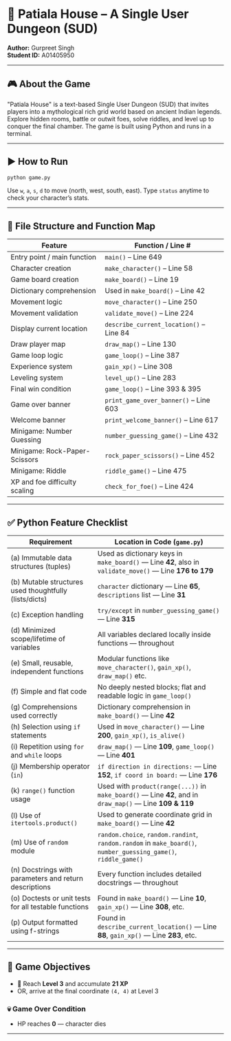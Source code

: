 # 🏰 Patiala House – A Single User Dungeon (SUD)

**Author:** Gurpreet Singh  
**Student ID:** A01405950

---

## 🎮 About the Game

"Patiala House" is a text-based Single User Dungeon (SUD) that invites players into a mythological rich grid world
based on ancient Indian legends.
Explore hidden rooms, battle or outwit foes, solve riddles, and level up to conquer the
final chamber.
The game is built using Python and runs in a terminal.

---

## ▶️ How to Run

```bash
python game.py
```

Use `w`, `a`, `s`, `d` to move (north, west, south, east). Type `status` anytime to check your character’s stats.

---

## 🧪 File Structure and Function Map

| **Feature**                                  | **Function / Line #**                         |
|----------------------------------------------|-----------------------------------------------|
| Entry point / main function                  | `main()` – Line 649                           |
| Character creation                           | `make_character()` – Line 58                  |
| Game board creation                          | `make_board()` – Line 19                      |
| Dictionary comprehension                     | Used in `make_board()` – Line 42              |
| Movement logic                               | `move_character()` – Line 250                 |
| Movement validation                          | `validate_move()` – Line 224                  |
| Display current location                     | `describe_current_location()` – Line 84       |
| Draw player map                              | `draw_map()` – Line 130                       |
| Game loop logic                              | `game_loop()` – Line 387                      |
| Experience system                            | `gain_xp()` – Line 308                        |
| Leveling system                              | `level_up()` – Line 283                       |
| Final win condition                          | `game_loop()` – Line 393 & 395                |
| Game over banner                             | `print_game_over_banner()` – Line 603         |
| Welcome banner                               | `print_welcome_banner()` – Line 617           |
| Minigame: Number Guessing                    | `number_guessing_game()` – Line 432           |
| Minigame: Rock-Paper-Scissors                | `rock_paper_scissors()` – Line 452            |
| Minigame: Riddle                             | `riddle_game()` – Line 475                    |
| XP and foe difficulty scaling                | `check_for_foe()` – Line 424                  |

---

## ✅ Python Feature Checklist

| **Requirement**                                        | **Location in Code (`game.py`)**                                                                                |
|--------------------------------------------------------|-----------------------------------------------------------------------------------------------------------------|
| (a) Immutable data structures (tuples)                 | Used as dictionary keys in `make_board()` — Line **42**, also in `validate_move()` — Line **176 to 179**        |
| (b) Mutable structures used thoughtfully (lists/dicts) | `character` dictionary — Line **65**, `descriptions` list — Line **31**                                         |
| (c) Exception handling                                 | `try/except` in `number_guessing_game()` — Line **315**                                                         |
| (d) Minimized scope/lifetime of variables              | All variables declared locally inside functions — throughout                                                    |
| (e) Small, reusable, independent functions             | Modular functions like `move_character()`, `gain_xp()`, `draw_map()` etc.                                       |
| (f) Simple and flat code                               | No deeply nested blocks; flat and readable logic in `game_loop()`                                               |
| (g) Comprehensions used correctly                      | Dictionary comprehension in `make_board()` — Line **42**                                                        |
| (h) Selection using `if` statements                    | Used in `move_character()` — Line **200**, `gain_xp()`, `is_alive()`                                            |
| (i) Repetition using `for` and `while` loops           | `draw_map()` — Line **109**, `game_loop()` — Line **401**                                                       |
| (j) Membership operator (`in`)                         | `if direction in directions:` — Line **152**, `if coord in board:` — Line **176**                               |
| (k) `range()` function usage                           | Used with `product(range(...))` in `make_board()` — Line **42**, and in `draw_map()` — Line **109 & 119**       |
| (l) Use of `itertools.product()`                       | Used to generate coordinate grid in `make_board()` — Line **42**                                                |
| (m) Use of `random` module                             | `random.choice`, `random.randint`, `random.random` in `make_board()`, `number_guessing_game()`, `riddle_game()` |
| (n) Docstrings with parameters and return descriptions | Every function includes detailed docstrings — throughout                                                        |
| (o) Doctests or unit tests for all testable functions  | Found in `make_board()` — Line **10**, `gain_xp()` — Line **308**, etc.                                         |
| (p) Output formatted using f-strings                   | Found in `describe_current_location()` — Line **88**, `gain_xp()` — Line **283**, etc.                          |

---

## 🏁 Game Objectives

- 🎯 Reach **Level 3** and accumulate **21 XP**
- OR, arrive at the final coordinate `(4, 4)` at Level 3

### 💀 Game Over Condition

- HP reaches **0** — character dies

---

